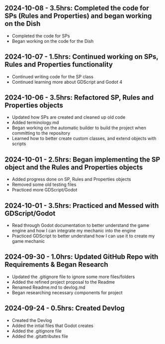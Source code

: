 ## 2024-10-08 - 3.5hrs: Completed the code for SPs (Rules and Properties) and began working on the Dish

* Completed the code for SPs
* Began working on the code for the Dish

## 2024-10-07 - 1.5hrs: Continued working on SPs, Rules and Properties functionality

* Continued writing code for the SP class
* Continued learning more about GDScript and Godot 4

## 2024-10-06 - 3.5hrs: Refactored SP, Rules and Properties objects

* Updated how SPs are created and cleaned up old code
* Added terminology.md
* Began working on the automatic builder to build the project when committing to the repository
* Learned how to better create custom classes, and extend objects with scripts

## 2024-10-01 - 2.5hrs: Began implementing the SP object and the Rules and Properties objects

* Added progress done on SP, Rules and Properties objects
* Removed some old testing files
* Practiced more GDScript/Godot

## 2024-10-01 - 3.5hrs: Practiced and Messed with GDScript/Godot

* Read through Godot documentation to better understand the game engine and how I can integrate my mechanic into the engine
* Practiced GDScript to better understand how I can use it to create my game mechanic

## 2024-09-30 - 1.0hrs: Updated GitHub Repo with Requirements & Began Research

* Updated the .gitignore file to ignore some more files/folders
* Added the refined project proposal to the Readme
* Renamed Readme.md to devlog.md
* Began researching necessary components for project

## 2024-09-24 - 0.5hrs: Created Devlog

* Created the Devlog
* Added the intial files that Godot creates
* Added the .gitignore file
* Added the .gitattributes file
